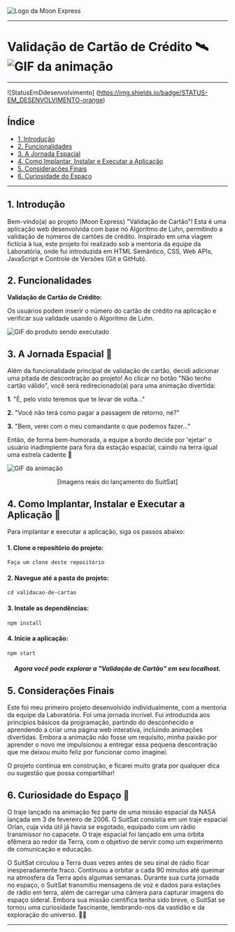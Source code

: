![Logo da Moon Express](https://github.com/karinapedra/SAP011-card-validation/assets/134289862/ca78f1f4-70c1-4b45-85bb-0cd6879d092e)

---
# Validação de Cartão de Crédito 🛰️![GIF da animação](link_para_gif_da_animação.gif)
---
 ![StatusEmDdesenvolvimento] (https://img.shields.io/badge/STATUS-EM_DESENVOLVIMENTO-orange)


## Índice
* [1. Introdução](#1-introdução)
* [2. Funcionalidades](#2-funcionalidades)
* [3. A Jornada Espacial](#3-a-jornada-espacial)
* [4. Como Implantar, Instalar e Executar a Aplicação](#4-como-implantar-instalar-e-executar-a-aplicação)
* [5. Considerações Finais](#5-considerações-finais)
* [6. Curiosidade do Espaço](#6-curiosidade-do-espaço)

***

## 1. Introdução
Bem-vindo(a) ao projeto (Moon Express) "Validação de Cartão"! Esta é uma aplicação web desenvolvida com base no Algoritmo de Luhn, permitindo a validação de números de cartões de crédito. Inspirado em uma viagem fictícia à lua, este projeto foi realizado sob a mentoria da equipe da Laboratória, onde fui introduzida em HTML Semântico, CSS, Web APIs, JavaScript e Controle de Versões (Git e GitHub).

## 2. Funcionalidades

**Validação de Cartão de Crédito:** 

Os usuários podem inserir o número do cartão de crédito na aplicação e verificar sua validade usando o Algoritmo de Luhn.

![GIF do produto sendo executado](link_para_gif_do_produto.gif)

## 3. A Jornada Espacial 🚀

Além da funcionalidade principal de validação de cartão, decidi adicionar uma pitada de descontração ao projeto! Ao clicar no botão "Não tenho cartão válido", você será redirecionado(a) para uma animação divertida:


**1**. "É, pelo visto teremos que te levar de volta..."

**2.** "Você não terá como pagar a passagem de retorno, né?"

**3.** "Bem, verei com o meu comandante o que podemos fazer..."

Então, de forma bem-humorada, a equipe a bordo decide por 'ejetar' o usuário inadimplente para fora da estação espacial, caindo na terra igual uma estrela cadente 🌠

![GIF da animação](link_para_gif_da_animação.gif)

<center> [Imagens reais do lançamento do SuitSat] </center>

## 4. Como Implantar, Instalar e Executar a Aplicação 🚀

Para implantar e executar a aplicação, siga os passos abaixo:

#### **1.** Clone o repositório do projeto:
```
Faça um clone deste repositório
```

#### **2.** Navegue até a pasta do projeto:
```
cd validacao-de-cartao
```

#### **3.** Instale as dependências:
```
npm install
```

#### **4.** Inicie a aplicação:
```
npm start
```

<h5>     <center> Agora você pode explorar a "Validação de Cartão" em seu localhost.</center></h5>

## 5. Considerações Finais

Este foi meu primeiro projeto desenvolvido individualmente, com a mentoria da equipe da Laboratória. Foi uma jornada incrível. Fui introduzida aos principios básicos da programação, partindo do desconhecido e aprendendo a criar uma página web interativa, incluindo animações divertidas. Embora a animação não fosse um requisito, minha paixão por aprender o novo me impulsionou a entregar essa pequena descontração que me deixou muito feliz por funcionar como imaginei.

O projeto continua em construção, e ficarei muito grata por qualquer dica ou sugestão que possa compartilhar!

## 6. Curiosidade do Espaço 🌌

O traje lançado na animação fez parte de uma missão espacial da NASA lançada em 3 de fevereiro de 2006. O SuitSat consistia em um traje espacial Orlan, cuja vida útil já havia se esgotado, equipado com um rádio transmissor no capacete. O traje espacial foi lançado em uma órbita efêmera ao redor da Terra, com o objetivo de servir como um experimento de comunicação e educação.

O SuitSat circulou a Terra duas vezes antes de seu sinal de rádio ficar inesperadamente fraco. Continuou a orbitar a cada 90 minutos até queimar na atmosfera da Terra após algumas semanas. Durante sua curta jornada no espaço, o SuitSat transmitiu mensagens de voz e dados para estações de rádio em terra, além de carregar uma câmera para capturar imagens do espaço sideral. Embora sua missão científica tenha sido breve, o SuitSat se tornou uma curiosidade fascinante, lembrando-nos da vastidão e da exploração do universo. 🚀🌌

---



